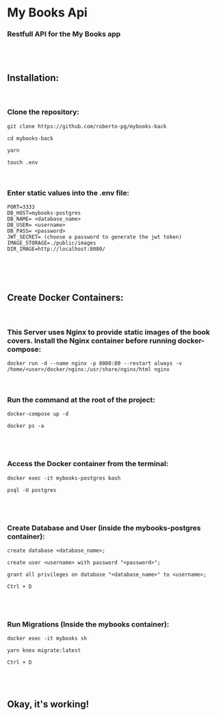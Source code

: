 # My Books Api

### Restfull API for the My Books app

<br/>
<br/>

## Installation:

<br/>

<h3>Clone the repository: </h3>

```
git clone https://github.com/roberto-pg/mybooks-back
```

```
cd mybooks-back
```

```
yarn
```

```
touch .env
```

</br>

<h3>Enter static values into the .env file:</h3>

```
PORT=3333
DB_HOST=mybooks-postgres
DB_NAME= <database_name>
DB_USER= <username>
DB_PASS= <password>
JWT_SECRET= (choose a password to generate the jwt token)
IMAGE_STORAGE=./public/images
DIR_IMAGE=http://localhost:8080/
```

<br/>
<br/>
<br/>

## Create Docker Containers:

<br/>

### This Server uses Nginx to provide static images of the book covers. Install the Nginx container before running docker-compose:

```
docker run -d --name nginx -p 8080:80 --restart always -v /home/<user>/docker/nginx:/usr/share/nginx/html nginx
```

<br/>

<h3>Run the command at the root of the project:</h3>

```
docker-compose up -d
```

```
docker ps -a
```

<br/>
<br/>

<h3>Access the Docker container from the terminal:</h3>

```
docker exec -it mybooks-postgres bash
```

```
psql -U postgres
```

<br/>
<br/>

<h3>Create Database and User (inside the mybooks-postgres container):</h3>

```
create database <database_name>;
```

```
create user <username> with password "<password>";
```

```
grant all privileges on database "<database_name>" to <username>;
```

```
Ctrl + D
```

<br/>
<br/>

<h3>Run Migrations (Inside the mybooks container):</h3>

```
docker exec -it mybooks sh
```

```
yarn knex migrate:latest
```

```
Ctrl + D
```

<br/>
<br/>

## Okay, it's working!
